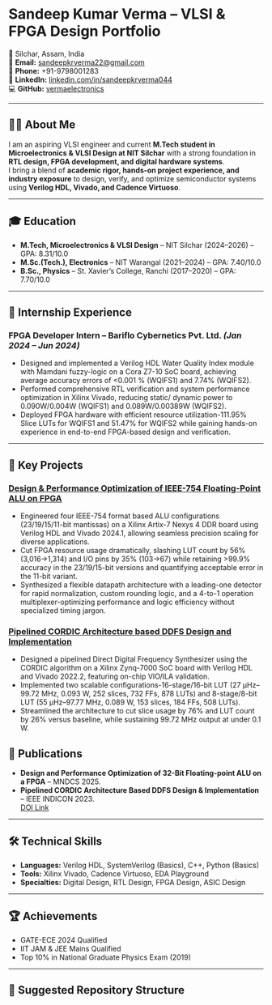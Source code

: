 # Sandeep Kumar Verma – VLSI & FPGA Design Portfolio

📍 Silchar, Assam, India  
📧 **Email:** sandeepkrverma22@gmail.com  
📱 **Phone:** +91-9798001283  
🔗 **LinkedIn:** [linkedin.com/in/sandeepkrverma044](https://linkedin.com/in/sandeepkrverma044)  
💻 **GitHub:** [vermaelectronics](https://github.com/vermaelectronics)  

---

## 🧑‍💻 About Me
I am an aspiring VLSI engineer and current **M.Tech student in Microelectronics & VLSI Design at NIT Silchar** with a strong foundation in **RTL design, FPGA development, and digital hardware systems**.  
I bring a blend of **academic rigor, hands-on project experience, and industry exposure** to design, verify, and optimize semiconductor systems using **Verilog HDL, Vivado, and Cadence Virtuoso**.

---

## 🎓 Education
- **M.Tech, Microelectronics & VLSI Design** – NIT Silchar (2024–2026) – GPA: 8.31/10.0  
- **M.Sc.(Tech.), Electronics** – NIT Warangal (2021–2024) – GPA: 7.40/10.0  
- **B.Sc., Physics** – St. Xavier’s College, Ranchi (2017–2020) – GPA: 7.70/10.0  

---

## 💼 Internship Experience
### FPGA Developer Intern – **Bariflo Cybernetics Pvt. Ltd.** *(Jan 2024 – Jun 2024)*
- Designed and implemented a Verilog HDL Water Quality Index module with Mamdani fuzzy-logic on a Cora Z7-10
 SoC board, achieving average accuracy errors of <0.001 % (WQIFS1) and 7.74% (WQIFS2).
- Performed comprehensive RTL verification and system performance optimization in Xilinx Vivado, reducing static/
dynamic power to 0.090W/0.004W (WQIFS1) and 0.089W/0.00389W (WQIFS2).
- Deployed FPGA hardware with efficient resource utilization-111.95% Slice LUTs for WQIFS1 and 51.47% for WQIFS2
 while gaining hands-on experience in end-to-end FPGA-based design and verification.

---

## 🚀 Key Projects
### [Design & Performance Optimization of IEEE-754 Floating-Point ALU on FPGA](https://github.com/vermaelectronics/Area-and-Resource-optimization-of-32-bit-Floating-Point-ALU)
 - Engineered four IEEE-754 format based ALU configurations (23/19/15/11-bit mantissas) on a Xilinx Artix-7 Nexys 4
 DDR board using Verilog HDL and Vivado 2024.1, allowing seamless precision scaling for diverse applications.
 - Cut FPGA resource usage dramatically, slashing LUT count by 56% (3,016→1,314) and I/O pins by 35% (103→67)
 while retaining >99.9% accuracy in the 23/19/15-bit versions and quantifying acceptable error in the 11-bit variant.
 - Synthesized a flexible datapath architecture with a leading-one detector for rapid normalization, custom rounding logic,
 and a 4-to-1 operation multiplexer-optimizing performance and logic efficiency without specialized timing jargon.

### [Pipelined CORDIC Architecture based DDFS Design and Implementation](https://github.com/vermaelectronics/CORDIC_BASED_DDFS_CODE_SANDEEP)
- Designed a pipelined Direct Digital Frequency Synthesizer using the CORDIC algorithm on a Xilinx Zynq-7000 SoC
 board with Verilog HDL and Vivado 2022.2, featuring on-chip VIO/ILA validation.
- Implemented two scalable configurations-16-stage/16-bit LUT (27 µHz–99.72 MHz, 0.093 W, 252 slices, 732 FFs, 878
 LUTs) and 8-stage/8-bit LUT (55 µHz–97.77 MHz, 0.089 W, 153 slices, 184 FFs, 508 LUTs).
- Streamlined the architecture to cut slice usage by 76% and LUT count by 26% versus baseline, while sustaining 99.72
 MHz output at under 0.1 W.

## 📄 Publications
- **Design and Performance Optimization of 32-Bit Floating-point ALU on a FPGA** – MNDCS 2025.  
- **Pipelined CORDIC Architecture Based DDFS Design & Implementation** – IEEE INDICON 2023.  
  [DOI Link](https://doi.org/10.1109/INDICON59947.2023.10440811)

---

## 🛠 Technical Skills
- **Languages:** Verilog HDL, SystemVerilog (Basics), C++, Python (Basics)  
- **Tools:** Xilinx Vivado, Cadence Virtuoso, EDA Playground  
- **Specialties:** Digital Design, RTL Design, FPGA Design, ASIC Design  

---

## 🏆 Achievements
- GATE-ECE 2024 Qualified  
- IIT JAM & JEE Mains Qualified  
- Top 10% in National Graduate Physics Exam (2019)  

---

## 📂 Suggested Repository Structure
